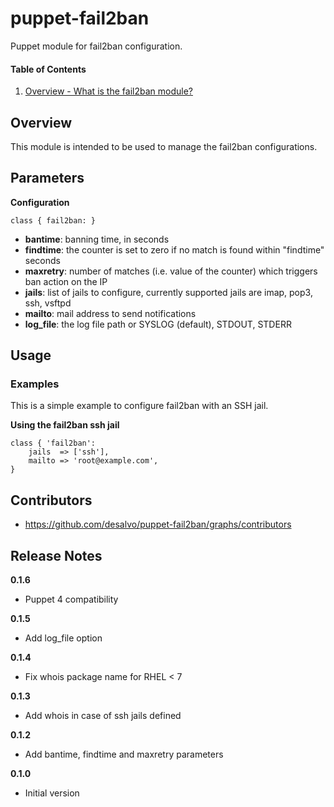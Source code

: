 puppet-fail2ban
======

Puppet module for fail2ban configuration.

#### Table of Contents
1. [Overview - What is the fail2ban module?](#overview)

Overview
--------

This module is intended to be used to manage the fail2ban configurations.

Parameters
----------

**Configuration**
```
class { fail2ban: }
```

* **bantime**: banning time, in seconds
* **findtime**: the counter is set to zero if no match is found within "findtime" seconds
* **maxretry**: number of matches (i.e. value of the counter) which triggers ban action on the IP
* **jails**: list of jails to configure, currently supported jails are imap, pop3, ssh, vsftpd
* **mailto**: mail address to send notifications
* **log_file**: the log file path or SYSLOG (default), STDOUT, STDERR

Usage
-----

### Examples

This is a simple example to configure fail2ban with an SSH jail.

**Using the fail2ban ssh jail**

```fail2ban
class { 'fail2ban':
    jails  => ['ssh'],
    mailto => 'root@example.com',
}
```

Contributors
------------

* https://github.com/desalvo/puppet-fail2ban/graphs/contributors

Release Notes
-------------

**0.1.6**

* Puppet 4 compatibility

**0.1.5**

* Add log_file option

**0.1.4**

* Fix whois package name for RHEL  < 7

**0.1.3**

* Add whois in case of ssh jails defined

**0.1.2**

* Add bantime, findtime and maxretry parameters

**0.1.0**

* Initial version
